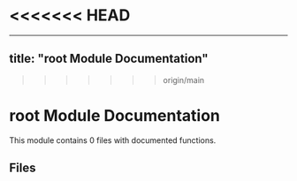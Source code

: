 <<<<<<< HEAD
=======
---
title: "root Module Documentation"
---

>>>>>>> origin/main
# root Module Documentation

This module contains 0 files with documented functions.

## Files
